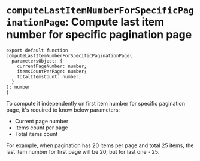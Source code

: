 # `computeLastItemNumberForSpecificPaginationPage`: Compute last item number for specific pagination page

```
export default function computeLastItemNumberForSpecificPaginationPage(
  parametersObject: {
    currentPageNumber: number;
    itemsCountPerPage: number;
    totalItemsCount: number;
  }
): number
}
```

To compute it independently on first item number for specific pagination page, it's required to know below parameters:

* Current page number
* Items count per page
* Total items count

For example, when pagination has 20 items per page and total 25 items, the last item number for first page will be 20,
but for last one - 25.
